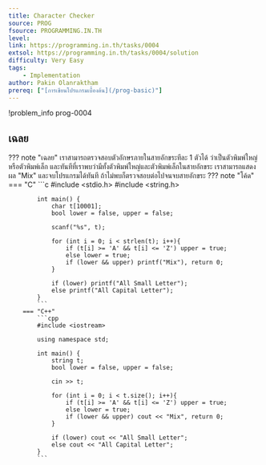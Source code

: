 ```yaml
---
title: Character Checker
source: PROG
fsource: PROGRAMMING.IN.TH
level:
link: https://programming.in.th/tasks/0004
extsol: https://programming.in.th/tasks/0004/solution
difficulty: Very Easy
tags: 
    - Implementation
author: Pakin Olanraktham
prereq: ["[การเขียนโปรแกรมเบื้องต้น](/prog-basic)"]
---
```


!problem_info prog-0004

## เฉลย
??? note "เฉลย"
    เราสามารถตรวจสอบตัวอักษรภายในสายอักขระทีละ 1 ตัวได้ ว่าเป็นตัวพิมพ์ใหญ่ หรือตัวพิมพ์เล็ก และทันทีที่เราพบว่ามีทั้งตัวพิมพ์ใหญ่และตัวพิมพ์เล็กในสายอักขระ เราสามารถแสดงผล "Mix" และจบโปรแกรมได้ทันที ถ้าไม่พบก็ตรวจสอบต่อไปจนจบสายอักขระ
    ??? note "โค้ด"
        === "C"
            ```c
            #include <stdio.h>
            #include <string.h>

            int main() {
                char t[10001];
                bool lower = false, upper = false;

                scanf("%s", t);

                for (int i = 0; i < strlen(t); i++){
                    if (t[i] >= 'A' && t[i] <= 'Z') upper = true;
                    else lower = true;
                    if (lower && upper) printf("Mix"), return 0;
                }

                if (lower) printf("All Small Letter");
                else printf("All Capital Letter");
            }
            ```
        === "C++"
            ```cpp
            #include <iostream>

            using namespace std;

            int main() {
                string t;
                bool lower = false, upper = false;

                cin >> t;

                for (int i = 0; i < t.size(); i++){
                    if (t[i] >= 'A' && t[i] <= 'Z') upper = true;
                    else lower = true;
                    if (lower && upper) cout << "Mix", return 0;
                }

                if (lower) cout << "All Small Letter";
                else cout << "All Capital Letter";
            }
            ```